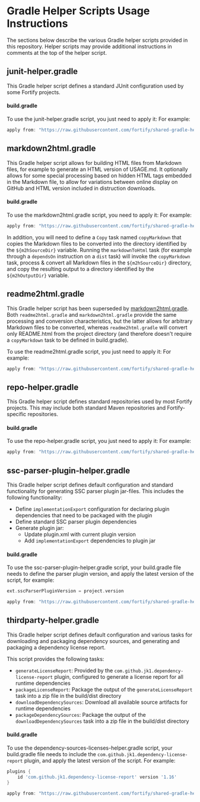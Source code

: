 # Gradle Helper Scripts Usage Instructions

The sections below describe the various Gradle helper scripts provided in this repository. Helper scripts may provide additional instructions in comments at the top of the helper script.

## junit-helper.gradle

This Gradle helper script defines a standard JUnit configuration used by some Fortify projects.

#### build.gradle

To use the junit-helper.gradle script, you just need to apply it: 
For example:

```gradle
apply from: "https://raw.githubusercontent.com/fortify/shared-gradle-helpers/<version>/junit-helper.gradle"
```

## markdown2html.gradle

This Gradle helper script allows for building HTML files from Markdown files, for example to generate an HTML version of USAGE.md. It optionally allows for some special processing based on hidden HTML tags embedded in the Markdown file, to allow for variations between online display on GitHub and HTML version included in distruction downloads.

#### build.gradle

To use the markdown2html.gradle script, you need to apply it: 
For example:

```gradle
apply from: "https://raw.githubusercontent.com/fortify/shared-gradle-helpers/<version>/markdown2html.gradle"
```

In addition, you will need to define a `Copy` task named `copyMarkdown` that copies the Markdown files to be converted into the directory identified by the `${m2hSourceDir}` variable. Running the `markdownToHtml` task (for example through a `dependsOn` instruction on a `dist` task) will invoke the `copyMarkdown` task, process & convert all Markdown files in the `${m2hSourceDir}` directory, and copy the resulting output to a directory identified by the `${m2hOutputDir}` variable.

## readme2html.gradle

This Gradle helper script has been superseded by [markdown2html.gradle](#markdown2html-gradle). Both `readme2html.gradle` and `markdown2html.gradle` provide the same processing and conversion characteristics, but the latter allows for arbitrary Markdown files to be converted, whereas `readme2html.gradle` will convert only README.html from the project directory (and therefore doesn't require a `copyMarkdown` task to be defined in build.gradle).

To use the readme2html.gradle script, you just need to apply it: 
For example:

```gradle
apply from: "https://raw.githubusercontent.com/fortify/shared-gradle-helpers/<version>/readme2html.gradle"
```

## repo-helper.gradle

This Gradle helper script defines standard repositories used by most Fortify projects. This may include both standard Maven repositories and Fortify-specific repositories.

#### build.gradle

To use the repo-helper.gradle script, you just need to apply it: 
For example:

```gradle
apply from: "https://raw.githubusercontent.com/fortify/shared-gradle-helpers/<version>/repo-helper.gradle"
```

## ssc-parser-plugin-helper.gradle

This Gradle helper script defines default configuration and standard functionality for generating SSC parser plugin jar-files. This includes the following functionality:

* Define `implementationExport` configuration for declaring plugin dependencies that need to be packaged with the plugin
* Define standard SSC parser plugin dependencies
* Generate plugin jar:
    * Update plugin.xml with current plugin version
    * Add `implementationExport` dependencies to plugin jar

#### build.gradle

To use the ssc-parser-plugin-helper.gradle script, your build.gradle file needs to define the parser plugin version, and apply the latest version of the script, for example:

```gradle
ext.sscParserPluginVersion = project.version

apply from: "https://raw.githubusercontent.com/fortify/shared-gradle-helpers/<version>/ssc-parser-plugin-helper.gradle"
```

## thirdparty-helper.gradle

This Gradle helper script defines default configuration and various tasks for downloading and packaging dependency sources, and generating and packaging a dependency license report.

This script provides the following tasks:

* `generateLicenseReport`: Provided by the `com.github.jk1.dependency-license-report` plugin, configured to generate a license report for all runtime dependencies
* `packageLicenseReport`: Package the output of the `generateLicenseReport` task into a zip file in the build/dist directory
* `downloadDependencySources`: Download all available source artifacts for runtime dependencies
* `packageDependencySources`: Package the output of the `downloadDependencySources` task into a zip file in the build/dist directory

#### build.gradle

To use the dependency-sources-licenses-helper.gradle script, your build.gradle file needs to include the `com.github.jk1.dependency-license-report` plugin, and apply the latest version of the script. 
For example:

```gradle
plugins {
    id 'com.github.jk1.dependency-license-report' version '1.16'
}

apply from: "https://raw.githubusercontent.com/fortify/shared-gradle-helpers/<version>/thirdparty-helper.gradle"
```



